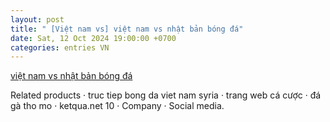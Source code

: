 ```yaml
---
layout: post
title: " [Việt nam vs] việt nam vs nhật bản bóng đá"
date: Sat, 12 Oct 2024 19:00:00 +0700
categories: entries VN
---
```

[việt nam vs nhật bản bóng đá](https://vasep.com.vn/zop-10-12/v%C3%A0o%20ibet888.htm)

Related products · truc tiep bong da viet nam syria · trang web cá cược · đá gà tho mo · ketqua.net 10 · Company · Social media.

